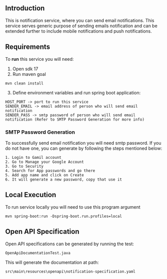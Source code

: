 ## Introduction ##
This is notification service, where you can send email notifications. This service serves generic purpose of sending
emails notification and can be extended further to include mobile notifications and push notifications.

## Requirements ##
To **run** this service you will need:
1. Open sdk 17
2. Run maven goal

`mvn clean install`

3. Define environment variables and run spring boot application:
```
HOST_PORT -> port to run this service
SENDER_EMAIL -> email address of person who will send email notification
SENDER_PASS -> smtp password of person who will send email notification (Refer to SMTP Password Generation for more info) 
```

### SMTP Password Generation ###
To successfully send email notification you will need smtp password. If you do not have one, you can generate by 
following the steps mentioned below:
```
1. Login to Gamil account
2. Go to Manage your Google Account
3. Go to Security
4. Search for App passwords and go there
5. Add app name and click on Create
6. It will generate a new password, copy that use it
```

## Local Execution ##
To run service locally you will need to use this program argument

`mvn spring-boot:run -Dspring-boot.run.profiles=local`

## Open API Specification ##
Open API specifications can be generated by running the test:
```
OpenApiDocumentationTest.java
```
This will generate the documentation at path:
```
src\main\resources\openapi\notification-specification.yaml
```